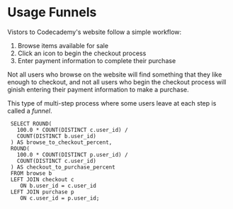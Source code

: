 # Usage Funnels

Vistors to Codecademy's website follow a simple workflow:

1. Browse items available for sale
2. Click an icon to begin the checkout process
3. Enter payment information to complete their purchase

Not all users who browse on the website will find something that they like enough to checkout, and not all users who begin the checkout process will ginish entering their payment information to make a purchase.

This type of multi-step process where some users leave at each step is called a *funnel*.

```
 SELECT ROUND(
   100.0 * COUNT(DISTINCT c.user_id) /
   COUNT(DISTINCT b.user_id)
 ) AS browse_to_checkout_percent,
 ROUND(
   100.0 * COUNT(DISTINCT p.user_id) /
   COUNT(DISTINCT c.user_id)
 ) AS checkout_to_purchase_percent
 FROM browse b
 LEFT JOIN checkout c
 	ON b.user_id = c.user_id
 LEFT JOIN purchase p
 	ON c.user_id = p.user_id;
```
